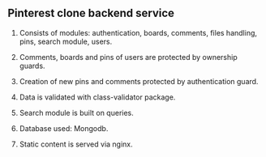 ## Pinterest clone backend service

1. Consists of modules: authentication, boards, comments, files handling, pins, search module, users.

2. Comments, boards and pins of users are protected by ownership guards.

3. Creation of new pins and comments protected by authentication guard.

4. Data is validated with class-validator package.

5. Search module is built on queries.

6. Database used: Mongodb.

7. Static content is served via nginx.

